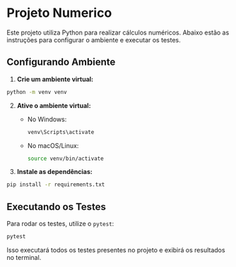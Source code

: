 # Projeto Numerico

Este projeto utiliza Python para realizar cálculos numéricos. Abaixo estão as instruções para configurar o ambiente e executar os testes.

## Configurando Ambiente

1. **Crie um ambiente virtual:**

```bash
python -m venv venv
```

2. **Ative o ambiente virtual:**

	- No Windows:
	  ```bash
	  venv\Scripts\activate
	  ```
	- No macOS/Linux:
	  ```bash
	  source venv/bin/activate
	  ```

3. **Instale as dependências:**

```bash
pip install -r requirements.txt
```

## Executando os Testes

Para rodar os testes, utilize o `pytest`:

```bash
pytest
```

Isso executará todos os testes presentes no projeto e exibirá os resultados no terminal.
